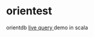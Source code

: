 # orientest

orientdb  [live query ](http://orientdb.com/docs/last/Live-Query.html) demo in scala







